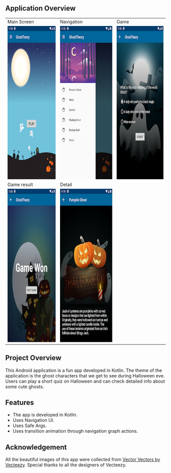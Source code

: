 ## Application Overview

<table>
  <tr>
    <td>Main Screen</td>
     <td>Navigation</td>
     <td>Game</td>
  </tr>
  <tr>
    <td><img src="/screenshot/title.png" width=270 height=480></td>
    <td><img src="/screenshot/nav_drawer.png" width=270 height=480></td>
     <td><img src="/screenshot/game.png" width=270 height=480></td>
  </tr>
  <tr>
     <td>Game result</td>
     <td>Detail</td>
  </tr>
  <tr>
  	<td><img src="/screenshot/game_complete.png" width=270 height=480></td>
     <td><img src="/screenshot/drawer_detail.png" width=270 height=480></td>
  </tr>
</table>


## Project Overview
This Android application is a fun app developed in Kotlin. The theme of the application is the ghost characters that we get to see during Halloween eve. Users can play a short quiz on Halloween and can check detailed info about some cute ghosts.    

## Features
- The app is developed in Kotlin.
- Uses Navigation UI.
- Uses Safe Args.
- Uses transition animation through navigation graph actions.

## Acknowledgement
All the beautiful images of this app were collected from <a href="https://www.vecteezy.com/free-vector/vector">Vector Vectors by Vecteezy</a>. Special thanks to all the designers of Vecteezy.


